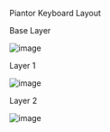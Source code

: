 Piantor Keyboard Layout

Base Layer

![image](https://github.com/JRThornburg/Keyboards/assets/77808814/59dcb4df-529d-4a00-9f5f-efaed3bfbef1)

Layer 1

![image](https://github.com/JRThornburg/Keyboards/assets/77808814/9df3f3e7-4ea6-4d48-9335-374498602ba1)

Layer 2

![image](https://github.com/JRThornburg/Keyboards/assets/77808814/ba8c6f49-a977-4c12-b00c-c8b6f99b49bf)
